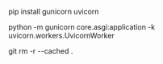 pip install gunicorn uvicorn

python -m gunicorn core.asgi:application -k uvicorn.workers.UvicornWorker

git rm -r --cached .